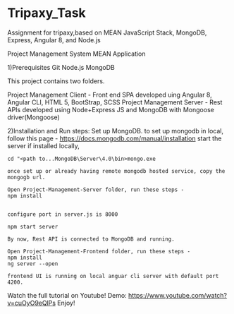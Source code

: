 # Tripaxy_Task
Assignment for tripaxy,based on MEAN JavaScript Stack, MongoDB, Express, Angular 8, and Node.js

Project Management System MEAN Application

1)Prerequisites
    Git
    Node.js
    MongoDB

  This project contains two folders.

  Project Management Client - Front end SPA developed uing Angular 8, Angular CLI, HTML 5, BootStrap, SCSS
  Project Management Server - Rest APIs developed using Node+Express JS and MongoDB with Mongoose driver(Mongoose)

2)Installation and Run steps:
    Set up MongoDB. to set up mongodb in local, follow this page - https://docs.mongodb.com/manual/installation
    start the server if installed locally,

    cd "<path to...MongoDB\Server\4.0\bin>mongo.exe

    once set up or already having remote mongodb hosted service, copy the mongogb url.

    Open Project-Management-Server folder, run these steps -
    npm install


    configure port in server.js is 8000

    npm start server

    By now, Rest API is connected to MongoDB and running.

    Open Project-Management-Frontend folder, run these steps -
    npm install
    ng server --open

    frontend UI is running on local anguar cli server with default port 4200.
Watch the full tutorial on Youtube!
Demo: https://www.youtube.com/watch?v=cuOyO9eQlPs
Enjoy!
